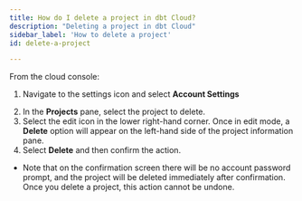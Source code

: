 ```yaml
---
title: How do I delete a project in dbt Cloud?
description: "Deleting a project in dbt Cloud"
sidebar_label: 'How to delete a project'
id: delete-a-project

---
```


From the cloud console:
1. Navigate to the settings icon and select **Account Settings**

<Lightbox src="/img/docs/dbt-cloud/Navigate To Account Settings.png" title="Navigate to account settings" />

2. In the **Projects** pane, select the project to delete.  
3. Select the edit icon in the lower right-hand corner. Once in edit mode, a **Delete** option will appear on the left-hand side of the project information pane. 
4. Select **Delete** and then confirm the action.  
  * Note that on the confirmation screen there will be no account password prompt, and the project will be deleted immediately after confirmation.  Once you delete a project, this action cannot be undone. 

<Lightbox src="/img/docs/dbt-cloud/delete_projects_from_dbt_cloud_20221023.gif" title="Delete projects" />
